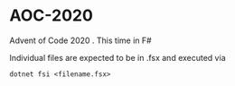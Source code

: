 # AOC-2020
Advent of Code 2020 . This time in F#

Individual files are expected to be in .fsx and executed via
```
dotnet fsi <filename.fsx>
```
